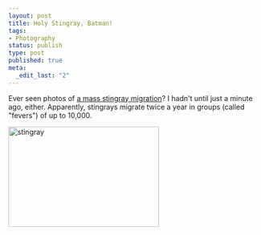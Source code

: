 ```yaml
--- 
layout: post
title: Holy Stingray, Batman!
tags: 
- Photography
status: publish
type: post
published: true
meta: 
  _edit_last: "2"
---
```

Ever seen photos of <a href="http://www.picturesocial.com/profiles/blogs/amazing-stingray-migration">a mass stingray migration</a>? I hadn't until just a minute ago, either. Apparently, stingrays migrate twice a year in groups (called "fevers") of up to 10,000.

<img src="http://brethorsting.com/blog/wp-content/uploads/2009/01/stingray-300x200.jpg" alt="stingray" title="stingray" width="300" height="200" class="alignnone size-medium wp-image-989" />
